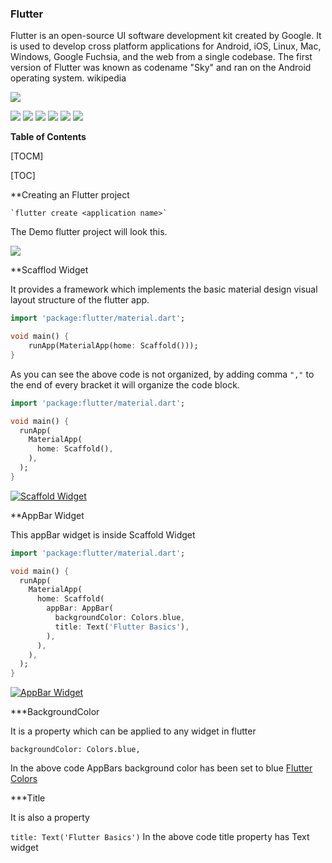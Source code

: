 ### Flutter

Flutter is an open-source UI software development kit created by Google. It is used to develop cross platform applications for Android, iOS, Linux, Mac, Windows, Google Fuchsia, and the web from a single codebase. The first version of Flutter was known as codename "Sky" and ran on the Android operating system. wikipedia


![](https://www.agiratech.com/wp-content/uploads/2020/08/flutter.png)

![](https://img.shields.io/github/stars/pandao/editor.md.svg) ![](https://img.shields.io/github/forks/pandao/editor.md.svg) ![](https://img.shields.io/github/tag/pandao/editor.md.svg) ![](https://img.shields.io/github/release/pandao/editor.md.svg) ![](https://img.shields.io/github/issues/pandao/editor.md.svg) ![](https://img.shields.io/bower/v/editor.md.svg)


**Table of Contents**

[TOCM]

[TOC]

**Creating an Flutter project

    `flutter create <application name>`

The Demo flutter project will look this.

[![](https://raw.githubusercontent.com/PasinduAnthony/Flutter/images/1.png)](https://raw.githubusercontent.com/PasinduAnthony/Flutter/images/1.png)

**Scafflod Widget
    
It provides a framework which implements the basic material design visual layout structure of the flutter app.
    
```dart
import 'package:flutter/material.dart';

void main() {
    runApp(MaterialApp(home: Scaffold()));
}
```

As you can see the above code is not organized, by adding comma `","` to the end of every bracket it will organize the code block.

```dart
import 'package:flutter/material.dart';

void main() {
  runApp(
    MaterialApp(
      home: Scaffold(),
    ),
  );
}
```
[![Scaffold Widget](https://raw.githubusercontent.com/PasinduAnthony/Flutter/images/2.png "Scaffold Widget")](https://raw.githubusercontent.com/PasinduAnthony/Flutter/images/2.png "Scaffold Widget")

**AppBar Widget

This appBar widget is inside Scaffold Widget

```dart
import 'package:flutter/material.dart';

void main() {
  runApp(
    MaterialApp(
      home: Scaffold(
        appBar: AppBar(
          backgroundColor: Colors.blue,
          title: Text('Flutter Basics'),
        ),
      ),
    ),
  );
}
```
[![AppBar Widget](https://raw.githubusercontent.com/PasinduAnthony/Flutter/images/3.png "AppBar Widget")](https://raw.githubusercontent.com/PasinduAnthony/Flutter/images/3.png "AppBar Widget")

***BackgroundColor

It is a property which can be applied to any widget in flutter 

`backgroundColor: Colors.blue,`

In the above code AppBars background color has been set to blue 
[Flutter Colors](https://api.flutter.dev/flutter/material/Colors-class.html "Flutter Colors")

***Title

It is also a property 

`title: Text('Flutter Basics')`
In the above code title property has Text widget 


    


